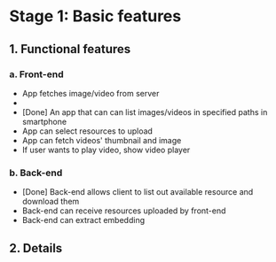 # Stage 1: Basic features

## 1. Functional features

### a. Front-end

- App fetches image/video from server
-
- [Done] An app that can can list images/videos in specified paths in smartphone
- App can select resources to upload
- App can fetch videos' thumbnail and image
- If user wants to play video, show video player

### b. Back-end

- [Done] Back-end allows client to list out available resource and download them
- Back-end can receive resources uploaded by front-end
- Back-end can extract embedding

## 2. Details

